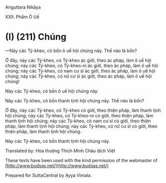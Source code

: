  

Aṅguttara Nikāya

XXII. Phẩm Ô Uế

# (I) (211) Chúng

—Này các Tỷ-kheo, có bốn ô uế hội chúng này. Thế nào là bốn?

Ở đây, này các Tỷ-kheo, có Tỷ-kheo ác giới, theo ác pháp, làm ô uế hội chúng; này các Tỷ-kheo, có Tỷ-kheo-ni ác giới, theo ác pháp, làm ô uế hội chúng; này các Tỷ-kheo, có nam cư sĩ ác giới, theo ác pháp, làm ô uế hội chúng; này các Tỷ-kheo, có nữ cư sĩ ác giới, theo ác pháp, làm ô uế hội chúng!

Này các Tỷ-kheo, có bốn ô uế hội chúng này.

Này các Tỷ-kheo, có bốn thanh tịnh hội chúng này. Thế nào là bốn?

Ở đây, này các Tỷ-kheo, có Tỷ-kheo có giới, theo thiện pháp, làm thanh tịnh hội chúng; này các Tỷ-kheo, có Tỷ-kheo-ni có giới, theo thiện pháp, làm thanh tịnh hội chúng; này các Tỷ-kheo, có nam cư sĩ có giới, theo thiện pháp, làm thanh tịnh hội chúng; này các Tỷ-kheo, có nữ cư sĩ có giới, theo thiện pháp, làm thanh tịnh hội chúng.

Này các Tỷ-kheo, có bốn thanh tịnh hội chúng này.

Translated by: Hòa thượng Thích Minh Châu dịch Việt

These texts have been used with the kind permission of the webmaster of [http://www.budsas.net/](http://www.budsas.net/)

Prepared for SuttaCentral by Ayya Vimala.